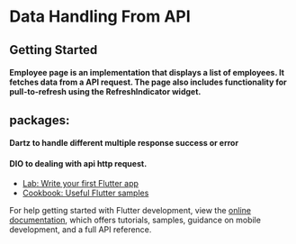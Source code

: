 # Data Handling From API

## Getting Started

#### Employee page is an implementation that displays a list of employees. It fetches data from a API request. The page also includes functionality for pull-to-refresh using the RefreshIndicator widget.
## packages:
#### Dartz to handle different multiple response success or error
#### DIO to dealing with api http request.

- [Lab: Write your first Flutter app](https://docs.flutter.dev/get-started/codelab)
- [Cookbook: Useful Flutter samples](https://docs.flutter.dev/cookbook)

For help getting started with Flutter development, view the
[online documentation](https://docs.flutter.dev/), which offers tutorials,
samples, guidance on mobile development, and a full API reference.
